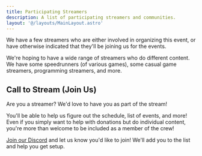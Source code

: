 ```yaml
---
title: Participating Streamers
description: A list of participating streamers and communities.
layout: '@/layouts/MainLayout.astro'
---
```


We have a few streamers who are either involved in organizing this event, or have otherwise indicated that they'll be joining
us for the events.

We're hoping to have a wide range of streamers who do different content. We have some speedrunners (of various games), some casual game streamers, programming streamers, and more.

## Call to Stream (Join Us)

Are you a streamer? We'd love to have you as part of the stream!

You'll be able to help us figure out the schedule, list of events, and more! Even if you simply want to help with donations
but do individual content, you're more than welcome to be included as a member of the crew!

[Join our Discord](https://discord.theframedrops.com) and let us know you'd like to join! We'll add you to the list and help
you get setup.
